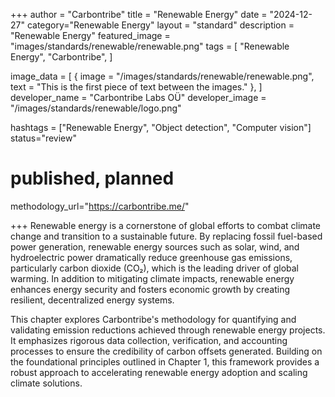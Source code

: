 +++
author = "Carbontribe"
title = "Renewable Energy"
date = "2024-12-27"
category="Renewable Energy"
layout = "standard"
description = "Renewable Energy"
featured_image = "images/standards/renewable/renewable.png"
tags = [
    "Renewable Energy",
    "Carbontribe",
]

image_data = [
  { image = "/images/standards/renewable/renewable.png", text = "This is the first piece of text between the images." },
]
developer_name = "Carbontribe Labs OÜ"
developer_image = "/images/standards/renewable/logo.png"

hashtags = ["Renewable Energy", "Object detection", "Computer vision"]
status="review"
# published, planned

methodology_url="https://carbontribe.me/"

+++
Renewable energy is a cornerstone of global efforts to combat climate change and transition to a sustainable future. By replacing fossil fuel-based power generation, renewable energy sources such as solar, wind, and hydroelectric power dramatically reduce greenhouse gas emissions, particularly carbon dioxide (CO₂), which is the leading driver of global warming. In addition to mitigating climate impacts, renewable energy enhances energy security and fosters economic growth by creating resilient, decentralized energy systems.

This chapter explores Carbontribe's methodology for quantifying and validating emission reductions achieved through renewable energy projects. It emphasizes rigorous data collection, verification, and accounting processes to ensure the credibility of carbon offsets generated. Building on the foundational principles outlined in Chapter 1, this framework provides a robust approach to accelerating renewable energy adoption and scaling climate solutions.